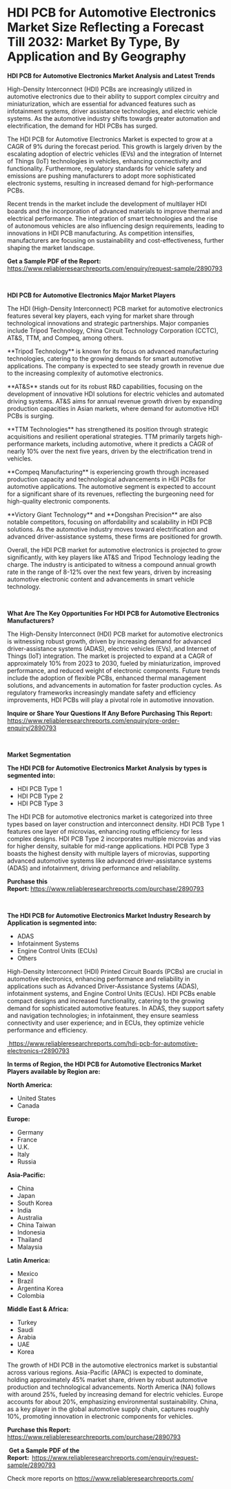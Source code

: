 <p><h1>HDI PCB for Automotive Electronics Market Size Reflecting a Forecast Till 2032: Market By Type, By Application and By Geography</h1></p><p><strong>HDI PCB for Automotive Electronics Market Analysis and Latest Trends</strong></p>
<p><p>High-Density Interconnect (HDI) PCBs are increasingly utilized in automotive electronics due to their ability to support complex circuitry and miniaturization, which are essential for advanced features such as infotainment systems, driver assistance technologies, and electric vehicle systems. As the automotive industry shifts towards greater automation and electrification, the demand for HDI PCBs has surged.</p><p>The HDI PCB for Automotive Electronics Market is expected to grow at a CAGR of 9% during the forecast period. This growth is largely driven by the escalating adoption of electric vehicles (EVs) and the integration of Internet of Things (IoT) technologies in vehicles, enhancing connectivity and functionality. Furthermore, regulatory standards for vehicle safety and emissions are pushing manufacturers to adopt more sophisticated electronic systems, resulting in increased demand for high-performance PCBs.</p><p>Recent trends in the market include the development of multilayer HDI boards and the incorporation of advanced materials to improve thermal and electrical performance. The integration of smart technologies and the rise of autonomous vehicles are also influencing design requirements, leading to innovations in HDI PCB manufacturing. As competition intensifies, manufacturers are focusing on sustainability and cost-effectiveness, further shaping the market landscape.</p></p>
<p><strong>Get a Sample PDF of the Report:&nbsp;</strong> <a href="https://www.reliableresearchreports.com/enquiry/request-sample/2890793?utm_campaign=2042&utm_medium=2&utm_source=Github&utm_content=ia&utm_term=14032025&utm_id=hdi-pcb-for-automotive-electronics">https://www.reliableresearchreports.com/enquiry/request-sample/2890793</a></p>
<p>&nbsp;</p>
<p><strong>HDI PCB for Automotive Electronics Major Market Players</strong></p>
<p><p>The HDI (High-Density Interconnect) PCB market for automotive electronics features several key players, each vying for market share through technological innovations and strategic partnerships. Major companies include Tripod Technology, China Circuit Technology Corporation (CCTC), AT&S, TTM, and Compeq, among others.</p><p>**Tripod Technology** is known for its focus on advanced manufacturing technologies, catering to the growing demands for smart automotive applications. The company is expected to see steady growth in revenue due to the increasing complexity of automotive electronics.</p><p>**AT&S** stands out for its robust R&D capabilities, focusing on the development of innovative HDI solutions for electric vehicles and automated driving systems. AT&S aims for annual revenue growth driven by expanding production capacities in Asian markets, where demand for automotive HDI PCBs is surging.</p><p>**TTM Technologies** has strengthened its position through strategic acquisitions and resilient operational strategies. TTM primarily targets high-performance markets, including automotive, where it predicts a CAGR of nearly 10% over the next five years, driven by the electrification trend in vehicles.</p><p>**Compeq Manufacturing** is experiencing growth through increased production capacity and technological advancements in HDI PCBs for automotive applications. The automotive segment is expected to account for a significant share of its revenues, reflecting the burgeoning need for high-quality electronic components.</p><p>**Victory Giant Technology** and **Dongshan Precision** are also notable competitors, focusing on affordability and scalability in HDI PCB solutions. As the automotive industry moves toward electrification and advanced driver-assistance systems, these firms are positioned for growth.</p><p>Overall, the HDI PCB market for automotive electronics is projected to grow significantly, with key players like AT&S and Tripod Technology leading the charge. The industry is anticipated to witness a compound annual growth rate in the range of 8-12% over the next few years, driven by increasing automotive electronic content and advancements in smart vehicle technology.</p></p>
<p>&nbsp;</p>
<p><strong>What Are The Key Opportunities For HDI PCB for Automotive Electronics Manufacturers?</strong></p>
<p><p>The High-Density Interconnect (HDI) PCB market for automotive electronics is witnessing robust growth, driven by increasing demand for advanced driver-assistance systems (ADAS), electric vehicles (EVs), and Internet of Things (IoT) integration. The market is projected to expand at a CAGR of approximately 10% from 2023 to 2030, fueled by miniaturization, improved performance, and reduced weight of electronic components. Future trends include the adoption of flexible PCBs, enhanced thermal management solutions, and advancements in automation for faster production cycles. As regulatory frameworks increasingly mandate safety and efficiency improvements, HDI PCBs will play a pivotal role in automotive innovation.</p></p>
<p><strong>Inquire or Share Your Questions If Any Before Purchasing This Report:</strong> <a href="https://www.reliableresearchreports.com/enquiry/pre-order-enquiry/2890793?utm_campaign=2042&utm_medium=2&utm_source=Github&utm_content=ia&utm_term=14032025&utm_id=hdi-pcb-for-automotive-electronics">https://www.reliableresearchreports.com/enquiry/pre-order-enquiry/2890793</a></p>
<p>&nbsp;</p>
<p><strong>Market Segmentation</strong></p>
<p><strong>The HDI PCB for Automotive Electronics Market Analysis by types is segmented into:</strong></p>
<p><ul><li>HDI PCB Type 1</li><li>HDI PCB Type 2</li><li>HDI PCB Type 3</li></ul></p>
<p><p>The HDI PCB for automotive electronics market is categorized into three types based on layer construction and interconnect density. HDI PCB Type 1 features one layer of microvias, enhancing routing efficiency for less complex designs. HDI PCB Type 2 incorporates multiple microvias and vias for higher density, suitable for mid-range applications. HDI PCB Type 3 boasts the highest density with multiple layers of microvias, supporting advanced automotive systems like advanced driver-assistance systems (ADAS) and infotainment, driving performance and reliability.</p></p>
<p><strong>Purchase this Report:&nbsp;</strong><a href="https://www.reliableresearchreports.com/purchase/2890793?utm_campaign=2042&utm_medium=2&utm_source=Github&utm_content=ia&utm_term=14032025&utm_id=hdi-pcb-for-automotive-electronics">https://www.reliableresearchreports.com/purchase/2890793</a></p>
<p>&nbsp;</p>
<p><strong>The HDI PCB for Automotive Electronics Market Industry Research by Application is segmented into:</strong></p>
<p><ul><li>ADAS</li><li>Infotainment Systems</li><li>Engine Control Units (ECUs)</li><li>Others</li></ul></p>
<p><p>High-Density Interconnect (HDI) Printed Circuit Boards (PCBs) are crucial in automotive electronics, enhancing performance and reliability in applications such as Advanced Driver-Assistance Systems (ADAS), infotainment systems, and Engine Control Units (ECUs). HDI PCBs enable compact designs and increased functionality, catering to the growing demand for sophisticated automotive features. In ADAS, they support safety and navigation technologies; in infotainment, they ensure seamless connectivity and user experience; and in ECUs, they optimize vehicle performance and efficiency.</p></p>
<p><a href="https://www.reliableresearchreports.com/hdi-pcb-for-automotive-electronics-r2890793?utm_campaign=2042&utm_medium=2&utm_source=Github&utm_content=ia&utm_term=14032025&utm_id=hdi-pcb-for-automotive-electronics">&nbsp;https://www.reliableresearchreports.com/hdi-pcb-for-automotive-electronics-r2890793</a></p>
<p><strong>In terms of Region, the HDI PCB for Automotive Electronics Market Players available by Region are:</strong></p>
<p>
    <p> <strong> North America: </strong>
        <ul>
            <li>United States</li>
            <li>Canada</li>
        </ul>
        </p> 
    <p> <strong> Europe: </strong>
        <ul>
            <li>Germany</li>
            <li>France</li>
            <li>U.K.</li>
            <li>Italy</li>
            <li>Russia</li>
        </ul>
        </p> 
    <p> <strong> Asia-Pacific: </strong>
        <ul>
            <li>China</li>
            <li>Japan</li>
            <li>South Korea</li>
            <li>India</li>
            <li>Australia</li>
            <li>China Taiwan</li>
            <li>Indonesia</li>
            <li>Thailand</li>
            <li>Malaysia</li>
        </ul>
        </p> 
    <p> <strong> Latin America: </strong>
        <ul>
            <li>Mexico</li>
            <li>Brazil</li>
            <li>Argentina Korea</li>
            <li>Colombia</li>
        </ul>
        </p> 
    <p> <strong> Middle East & Africa: </strong>
        <ul>
            <li>Turkey</li>
            <li>Saudi</li>
            <li>Arabia</li>
            <li>UAE</li>
            <li>Korea</li>
        </ul>
    </p>
    </p>
<p><p>The growth of HDI PCB in the automotive electronics market is substantial across various regions. Asia-Pacific (APAC) is expected to dominate, holding approximately 45% market share, driven by robust automotive production and technological advancements. North America (NA) follows with around 25%, fueled by increasing demand for electric vehicles. Europe accounts for about 20%, emphasizing environmental sustainability. China, as a key player in the global automotive supply chain, captures roughly 10%, promoting innovation in electronic components for vehicles.</p></p>
<p><strong>Purchase this Report: </strong><a href="https://www.reliableresearchreports.com/purchase/2890793?utm_campaign=2042&utm_medium=2&utm_source=Github&utm_content=ia&utm_term=14032025&utm_id=hdi-pcb-for-automotive-electronics">https://www.reliableresearchreports.com/purchase/2890793</a></p>
<p>&nbsp;<strong>Get a Sample PDF of the Report:&nbsp;&nbsp;</strong><a href="https://www.reliableresearchreports.com/enquiry/request-sample/2890793?utm_campaign=2042&utm_medium=2&utm_source=Github&utm_content=ia&utm_term=14032025&utm_id=hdi-pcb-for-automotive-electronics">https://www.reliableresearchreports.com/enquiry/request-sample/2890793</a></p>
<p><strong></strong></p>
<p>Check more reports on <a href="https://www.reliableresearchreports.com/?utm_campaign=2042&utm_medium=2&utm_source=Github&utm_content=ia&utm_term=14032025&utm_id=hdi-pcb-for-automotive-electronics">https://www.reliableresearchreports.com/</a></p>